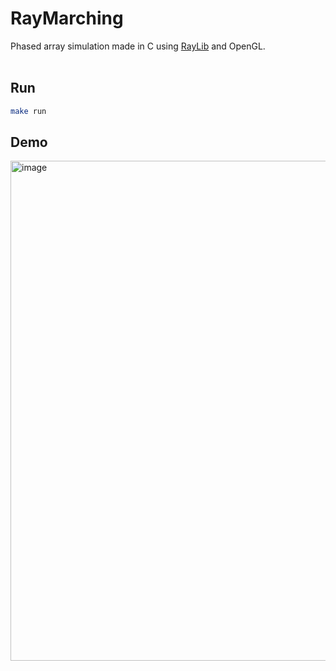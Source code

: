 # RayMarching
Phased array simulation made in C using [RayLib](https://github.com/raysan5/raylib) and OpenGL.
<br>
<br>

## Run
```bash
make run
```

## Demo
<img width="800" alt="image" src="https://github.com/user-attachments/assets/e9d9163d-5779-4298-b780-cc63d26cf36b" />
